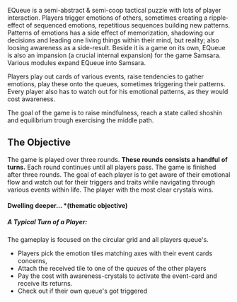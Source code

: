 EQueue is a semi-abstract & semi-coop tactical puzzle with lots of player interaction. Players trigger emotions of others, sometimes creating a ripple-effect of sequenced emotions, repetitious sequences building new patterns. Patterns of emotions has a side effect of memorization, shadowing our decisions and leading one living things within their mind, but reality; also loosing awareness as a side-result. Beside it is a game on its own, EQueue is also an impansion (a crucial internal expansion) for the game Samsara. Various modules expand EQueue into Samsara.

Players play out cards of various events, raise tendencies to gather emotions, play these onto the queues, sometimes triggering their patterns. Every player also has to watch out for his emotional patterns, as they would cost awareness. 

The goal of the game is to raise mindfulness, reach a state called shoshin and equilibrium trough exercising the middle path.
## The Objective

The game is played over three rounds. **These rounds consists a handful of turns.** Each round continues until all players pass. The game is finished after three rounds. The goal of each player is to get aware of their emotional flow and watch out for their triggers and traits while navigating through various events within life. The player with the most clear crystals wins.
#### Dwelling deeper... *(thematic objective)
##### A Typical Turn of a Player:
The gameplay is focused on the circular grid and all players queue's.
- Players pick the emotion tiles matching axes with their event cards concerns,
- Attach the received tile to one of the *queue*s of the other players
- Pay the cost with awareness-crystals to activate the event-card and receive its returns. 
- Check out if their own queue's got triggered 
